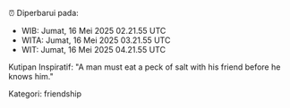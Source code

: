 ⏰ Diperbarui pada:
- WIB: Jumat, 16 Mei 2025 02.21.55 UTC
- WITA: Jumat, 16 Mei 2025 03.21.55 UTC
- WIT: Jumat, 16 Mei 2025 04.21.55 UTC

Kutipan Inspiratif:
"A man must eat a peck of salt with his friend before he knows him."


Kategori: friendship


